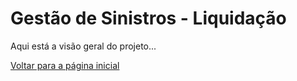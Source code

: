 # Gestão de Sinistros - Liquidação

Aqui está a visão geral do projeto...

[Voltar para a página inicial](README.md)

